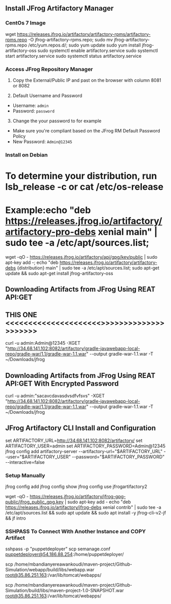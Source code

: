 ## Install JFrog Artifactory Manager
### CentOs 7 Image
wget https://releases.jfrog.io/artifactory/artifactory-rpms/artifactory-rpms.repo -O jfrog-artifactory-rpms.repo;
sudo mv jfrog-artifactory-rpms.repo /etc/yum.repos.d/;
sudo yum update
sudo yum install jfrog-artifactory-oss
sudo systemctl enable artifactory.service
sudo systemctl start artifactory.service
sudo systemctl status artifactory.service

### Access JFrog Repository Manager
1. Copy the External/Public IP and past on the browser with column 8081 or 8082

2. Default Username and Password
- Username: `admin`
- Password: `password`

3. Change the your password to for example
- Make sure you're compliant based on the JFrog RM Default Password Policy
- New Password: `Admin@12345`




### Install on Debian
# To determine your distribution, run lsb_release -c or cat /etc/os-release
# Example:echo "deb https://releases.jfrog.io/artifactory/artifactory-pro-debs xenial main" | sudo tee -a /etc/apt/sources.list;
wget -qO - https://releases.jfrog.io/artifactory/api/gpg/key/public | sudo apt-key add -;
echo "deb https://releases.jfrog.io/artifactory/artifactory-debs {distribution} main" | sudo tee -a /etc/apt/sources.list;
sudo apt-get update && sudo apt-get install jfrog-artifactory-oss


## Downloading Artifacts from JFrog Using REAT API:GET
## THIS ONE <<<<<<<<<<<<<<<<<<<<<>>>>>>>>>>>>>>>>>>>>>
curl -u admin:Admin@12345 -XGET "http://34.68.141.102:8082/artifactory/gradle-javawebapp-local-repo/gradle-war/1.1/gradle-war-1.1.war" --output gradle-war-1.1.war -T ~/Downloads/jfrog

## Downloading Artifacts from JFrog Using REAT API:GET With Encrypted Password
curl -u admin:"sacavcdavasdvsdfvfsvs" -XGET "http://34.68.141.102:8082/artifactory/gradle-javawebapp-local-repo/gradle-war/1.1/gradle-war-1.1.war" --output gradle-war-1.1.war -T ~/Downloads/jfrog




























## JFrog Artifactory CLI Install and Configuration
set ARTIFACTORY_URL=http://34.68.141.102:8082/artifactory/
set ARTIFACTORY_USER=admin
set ARTIFACTORY_PASSWORD=Admin@12345
jfrog config add artifactory-server --artifactory-url="$ARTIFACTORY_URL" --user="$ARTIFACTORY_USER" --password="$ARTIFACTORY_PASSWORD" --interactive=false

### Setup Manually
jfrog config add
jfrog config show
jfrog config use jfrogartifactory2


wget -qO - https://releases.jfrog.io/artifactory/jfrog-gpg-public/jfrog_public_gpg.key | sudo apt-key add -
echo "deb https://releases.jfrog.io/artifactory/jfrog-debs xenial contrib" | sudo tee -a /etc/apt/sources.list &&    sudo apt update &&
sudo apt install -y jfrog-cli-v2-jf &&
jf intro



### SSHPASS To Connect With Another Instance and COPY Artifact
sshpass -p "puppetdeployer" scp semanage.conf puppetdeployer@54.186.88.254:/home/puppetdeployer/


scp /home/mbandianyereawankoudi/maven-project/Github-Simulation/webapp/build/libs/webapp.war root@35.86.251.163:/var/lib/tomcat/webapps/


scp /home/mbandianyereawankoudi/maven-project/Github-Simulation/build/libs/maven-project-1.0-SNAPSHOT.war root@35.86.251.163:/var/lib/tomcat/webapps/




